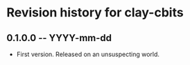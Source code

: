 # Revision history for clay-cbits

## 0.1.0.0 -- YYYY-mm-dd

* First version. Released on an unsuspecting world.
